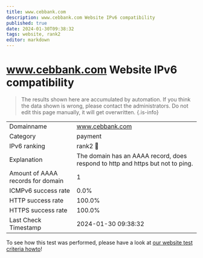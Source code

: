 ```yaml
---
title: www.cebbank.com
description: www.cebbank.com Website IPv6 compatibility
published: true
date: 2024-01-30T09:38:32
tags: website, rank2
editor: markdown
---
```


# www.cebbank.com Website IPv6 compatibility

> The results shown here are accumulated by automation. If you think the data shown is wrong, please contact the administrators. 
> Do not edit this page manually, it will get overwritten.
{.is-info}


|   |   |
| - | - |
| Domainname | www.cebbank.com
| Category | payment |
| IPv6 ranking | rank2 :2nd_place_medal: |
| Explanation | The domain has an AAAA record, does respond to http and https but not to ping. |
| Amount of AAAA records for domain | 1 |
| ICMPv6 success rate | 0.0%|
| HTTP success rate | 100.0% |
| HTTPS success rate | 100.0% |
| Last Check Timestamp | 2024-01-30 09:38:32 |

To see how this test was performed, please have a look at [our website test criteria howto](/howto/testcriteria/website)!

